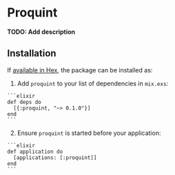 # Proquint

**TODO: Add description**

## Installation

If [available in Hex](https://hex.pm/docs/publish), the package can be installed as:

  1. Add `proquint` to your list of dependencies in `mix.exs`:

    ```elixir
    def deps do
      [{:proquint, "~> 0.1.0"}]
    end
    ```

  2. Ensure `proquint` is started before your application:

    ```elixir
    def application do
      [applications: [:proquint]]
    end
    ```

